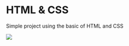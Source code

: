# HTML & CSS

Simple project using the basic of HTML and CSS

<img src="https://github.com/somekindofwallflower/complete-javascript-course-2021/blob/master/04-HTML-CSS/html_css_basic.jpg" />
